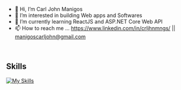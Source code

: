 - 👋 Hi, I’m Carl John Manigos
- 👀 I’m interested in building Web apps and Softwares
- 🌱 I’m currently learning ReactJS and ASP.NET Core Web API
- 📫 How to reach me ... 
https://www.linkedin.com/in/crljhnmngs/ ||
manigoscarljohn@gmail.com

<br />

<h2> Skills  </h2>

[![My Skills](https://skillicons.dev/icons?i=html,css,js,sass,tailwind,cs,php,mysql)](https://skillicons.dev)



